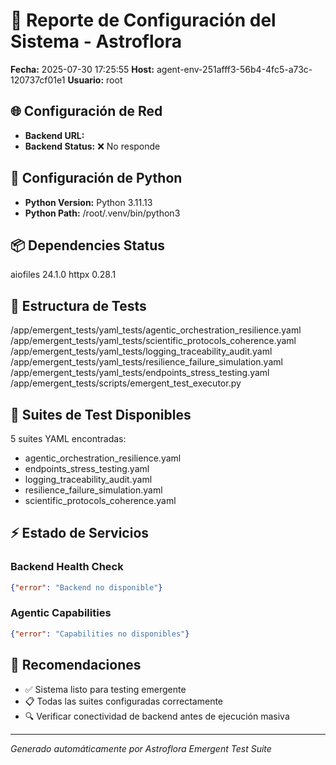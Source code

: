 # 🧬 Reporte de Configuración del Sistema - Astroflora

**Fecha:** 2025-07-30 17:25:55
**Host:** agent-env-251afff3-56b4-4fc5-a73c-120737cf01e1
**Usuario:** root

## 🌐 Configuración de Red

- **Backend URL:** 
- **Backend Status:** ❌ No responde

## 🐍 Configuración de Python

- **Python Version:** Python 3.11.13
- **Python Path:** /root/.venv/bin/python3

## 📦 Dependencies Status

aiofiles           24.1.0
httpx              0.28.1

## 📁 Estructura de Tests

/app/emergent_tests/yaml_tests/agentic_orchestration_resilience.yaml
/app/emergent_tests/yaml_tests/scientific_protocols_coherence.yaml
/app/emergent_tests/yaml_tests/logging_traceability_audit.yaml
/app/emergent_tests/yaml_tests/resilience_failure_simulation.yaml
/app/emergent_tests/yaml_tests/endpoints_stress_testing.yaml
/app/emergent_tests/scripts/emergent_test_executor.py

## 🔧 Suites de Test Disponibles

5 suites YAML encontradas:

- agentic_orchestration_resilience.yaml
- endpoints_stress_testing.yaml
- logging_traceability_audit.yaml
- resilience_failure_simulation.yaml
- scientific_protocols_coherence.yaml

## ⚡ Estado de Servicios

### Backend Health Check
```json
{"error": "Backend no disponible"}
```

### Agentic Capabilities
```json
{"error": "Capabilities no disponibles"}
```

## 🎯 Recomendaciones

- ✅ Sistema listo para testing emergente
- 📋 Todas las suites configuradas correctamente
- 🔍 Verificar conectividad de backend antes de ejecución masiva

---
*Generado automáticamente por Astroflora Emergent Test Suite*
